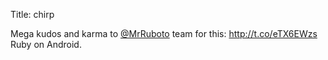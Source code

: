 Title: chirp

Mega kudos and karma to <a href="http://twitter.com/MrRuboto">@MrRuboto</a> team for this: <a href="http://t.co/eTX6EWzs">http://t.co/eTX6EWzs</a> Ruby on Android.

